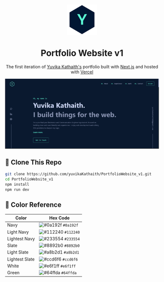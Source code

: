<div align="center">
  <img alt="Logo" src="/public/logo-blue-bg.png" width="100" />
</div>
<h1 align="center">
  Portfolio Website v1
</h1>
<p align="center">
  The first iteration of <a href="https://yuvikakathaith.vercel.app/" target="_blank">Yuvika Kathaith's</a> portfolio built with <a href="https://nextjs.org/" target="_blank">Next.js</a> and hosted with <a href="https://vercel.com" target="_blank">Vercel</a>
</p>

![demo](/public/demo.png)


## 📂 Clone This Repo

```bash
git clone https://github.com/yuvikaKathaith/PortfolioWebsite_v1.git
cd PortfolioWebsite_v1
npm install
npm run dev
```

## 🎨 Color Reference

| Color          | Hex Code                                                                  |
| -------------- | ------------------------------------------------------------------------- |
| Navy           | ![#0a192f](https://via.placeholder.com/15/0a192f/000000?text=+) `#0a192f` |
| Light Navy     | ![#112240](https://via.placeholder.com/15/112240/000000?text=+) `#112240` |
| Lightest Navy  | ![#233554](https://via.placeholder.com/15/233554/000000?text=+) `#233554` |
| Slate          | ![#8892b0](https://via.placeholder.com/15/8892b0/000000?text=+) `#8892b0` |
| Light Slate    | ![#a8b2d1](https://via.placeholder.com/15/a8b2d1/000000?text=+) `#a8b2d1` |
| Lightest Slate | ![#ccd6f6](https://via.placeholder.com/15/ccd6f6/000000?text=+) `#ccd6f6` |
| White          | ![#e6f1ff](https://via.placeholder.com/15/e6f1ff/000000?text=+) `#e6f1ff` |
| Green          | ![#64ffda](https://via.placeholder.com/15/64ffda/000000?text=+) `#64ffda` |
